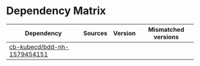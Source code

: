 # Dependency Matrix

Dependency | Sources | Version | Mismatched versions
---------- | ------- | ------- | -------------------
[cb-kubecd/bdd-nh-1579454151](https://github.com/cb-kubecd/bdd-nh-1579454151.git) |  | []() | 
